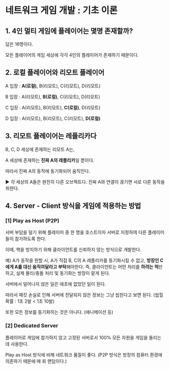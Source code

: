 # 네트워크 게임 개발 : 기초 이론
 

 

## 1. 4인 멀티 게임에 플레이어는 몇명 존재할까?
답은 16명이다.

모든 플레이어의 게임 세상에 각각 4인의 플레이어가 존재하기 때문이다.

 

## 2. 로컬 플레이어와 리모트 플레이어
A 입장 : **A(로컬)**, B(리모트), C(리모트), D(리모트)

B 입장 : A(리모트), **B(로컬)**, C(리모트), D(리모트)

C 입장 : A(리모트), B(리모트), **C(로컬)**, D(리모트)

D 입장 : A(리모트), B(리모트), C(리모트), **D(로컬)**

 

## 3. 리모트 플레이어는 레플리카다
B, C, D 세상에 존재하는 리모트 A는,

A 세상에 존재하는 **진짜 A의 레플리카**일 뿐이다.

따라서 진짜 A의 동작에 동기화되어 움직인다.

▶ 각 세상의 A들은 완전히 다른 오브젝트다. 진짜 A와 연결이 끊기면 서로 다른 동작을 취한다.

 

## 4. Server - Client 방식을 게임에 적용하는 방법


### [1] Play as Host (P2P)
서버 부담을 덜기 위해 플레이어 중 한 명을 호스트이자 서버로 지정하여 다른 플레이어들이 참가하도록 한다.

이때, 핵을 방지하기 위해 클라이언트를 신뢰하지 않는 방식으로 개발한다.

예) A가 동작을 원할 시, A가 직접 B, C의 A 레플리카를 동기화시킬 수 없고, **방장인 C에게 A를 대신 움직여달라고 부탁**해야한다. 즉, 클라이언트는 어떤 처리를 **하려는 척**만하고, 실제 물리/충돌 처리 및 동기화는 방장이 맡게 된다.

 

서버에서 일어나지 않은 일은 애초에 없었던 일이 된다.

따라서 패킷 손실로 인해 서버에 전달되지 않은 정보는 그냥 씹힌다고 보면 된다. (씹힐 확률 : 1초 2발 < 1초 10발)

 

또한 모든 정보를 동기화하는 것은 아니다. (애니메이션 등)

 

### [2] Dedicated Server
플레이어로 게임에 참가하지 않고 고정된 서버로서 100% 모든 자원을 게임을 돌리는 데 사용한다.

Play as Host 방식에 비해 네트워크 품질이 좋다. (P2P 방식은 방장의 컴퓨터 환경에 의존하기 때문에 매 회 랜덤이다.)
